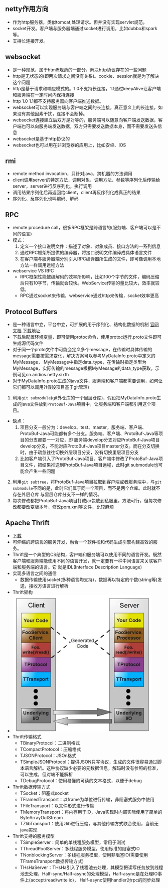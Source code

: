 ## netty作用方向
- 作为http服务器，类似tomcat,处理请求。但并没有实现servlet规范。
- socket开发。客户端与服务器端通过socket进行调用，比如dubbo和spark等。
- 支持长连接开发。

## websocket
- 是一种规范，属于html5规范的一部分，解决http协议存在的一些问题
- http是无状态的(即两次请求之间没有关系)。cookie、session就是为了解决这个问题
- http是基于请求和响应模式的。1.0不支持长连接，1.1通过keepAlive让客户端和服务端在一定时间内保持连接
- http 1.0 1.1都不支持服务器向客户端推送数据。 
- websocket可以实现服务端与客户端之间的长连接，真正意义上的长连接，如果没有其他因素干扰，连接不会断掉。
- websocket连接建立后双方是对等的，服务端可以随意向客户端发送数据，客户端也可以向服务端发送数据，双方只需要发送数据本身，而不需要发送头信息
- websocket是基于http协议的
- websocket也可以用在非浏览器的应用上，比如安卓、IOS

## rmi
- remote method invocation，只针对java，跨机器的方法调用
- client调用server的特定方法，调用对象、调用方法、参数等序列化后传输给server，server进行反序列化，执行调用
- 调用结果序列化后再返回给client，client再反序列化成真正的结果
- 序列化、反序列化也叫编码、解码

## RPC
- remote procedure call，很多RPC框架是跨语言的(服务端、客户端可以是不同的语言)
- 模式：
    1. 定义一个接口说明文件：描述了对象、对象成员、接口方法的一系列信息
    2. 通过RPC框架所提供的编译器，将接口说明文件编译成具体语言文件
    3. 在客户端与服务器端分别引入RPC编译器所生成的文件，即可像调用本地方法一样调用远程方法
- webservice VS RPC
    - RPC框架性能被编解码的效率所影响，比如100个字节的文件，编码压缩后只有10字节，传输就会较快。WebService传输的量比较大，效率就较低。
    - RPC通过socket来传输，webservice通过http来传输，socket效率更高
    
## Protocol Buffers
- 是一种语言中立，平台中立，可扩展的用于序列化、结构化数据的机制
[官网](https://developers.google.com/protocol-buffers)
[文档](https://developers.google.com/protocol-buffers/docs/javatutorial)
[下载地址](https://github.com/protocolbuffers/protobuf/releases)    
- 下载后配置环境变量，即可使用protoc命令，使用protoc运行.proto文件即可生成源代码文件
- 对于同一个proto文件中可能会定义多个message，在传输时具体传输的message需要按需求变化，解决方案可以参考MyDataInfo.proto中定义的MyMessage，
MyMessage中指定data_type，在传输时指定类型为MyMessage，实际传输的message根据MyMessage的data_type获取。示例可见cn.andios.netty.sixth
- 对于MyDataInfo.proto生成的java文件，服务端和客户端都需要调用，如何让它们都可以调用?(假设项目基于git管理)
1. 利用`git submodule`(git外仓库的一个里层仓库)，假设把MyDataInfo.proto生成的java文件放到`ProtoBuf-Java`项目中，让服务端和客户端都引用这个项目。
- 缺点：
    1. 项目分支一般分为：develop、test、master，服务端、客户端、ProtoBuf-Java可能都有多个分支。服务端、客户端、ProtoBuf-Java等项目的分支都要一一对应，即
    服务端develop分支对应ProtoBuf-Java项目develop分支，不能对应ProtoBuf-Java项目master分支。而在分支切换时，由于疏忽往往切换外层项目分支，没有切换里层项目分支
    2. 比如客户端引入了ProtoBuf-Java项目，客户端中修改了ProtoBuf-Java项目文件，把结果推送到ProtoBuf-Java项目远程，此时git submodule也可能会产生一些问题
2. 利用`git subtree`，将ProtoBuf-Java项目拉取到客户端或者服务端中，与`git submodule`不同的是，此时它们属于同一个项目，而不是两个仓库。此时就不存在外层仓库
与里层仓库分支不一样的情况。
3. 每次修改都把ProtoBuf-Java项目打成jar包放到私服里，方法可行，但每次修改都要改变版本号，修改pom.xml等文件，比较麻烦
    
## Apache Thrift
- [下载](https://mirror.bit.edu.cn/apache/thrift/)
- 可伸缩的跨语言的服务开发，融合一个软件栈和代码生成引擎构建高效的服务。
- Thrift是一个典型的CS结构，客户端和服务端可以使用不同的语言开发。既然客户端和服务端能使用不同的语言开发，就一定要有一种中间语言来关联客户端和服务端的语言。它
就是IDL(Interface Description Language)
- 实现多语言之间的通信
    - 数据传输使用socket(多种语言均支持)，数据再以特定的个数(string等)发送，接收方语言进行解析
- Thrift架构
- ![](img/thrift.png)    
- Thrift传输格式
    - TBinaryProtocol：二进制格式
    - TCompactProtocol：压缩格式
    - TJSONProtocol：JSOn格式
    - TSimpleJSONProtocol：提供JSON只写协议，生成的文件很容易通过脚本语言解析。这种协议缺少必要的元数据信息，解码时没有参照的标准，可以生成，但对端不能解析
    - TDebugProtocol：使用易懂的可读的文本格式，以便于debug
- Thrift数据传输方式
    - TSocket：阻塞式socket
    - TFramedTransport：以frame为单位进行传输，非阻塞式服务中使用
    - TFileTransport：以文件形式进行传输
    - TMemoryTransport：将内存用于IO，Java实现时内部实际使用了简单的ByteArrayOutStream
    - TZlibTransport：使用zlib进行压缩，与其他传输方式联合使用，当前无java实现
- Thrift支持的服务模型
    - TSimpleServer：简单的单线程服务模型，常用于测试
    - TThreadPoolServer：多线程服务模型，使用标准的阻塞式IO
    - TNonblockingServer：多线程服务模型，使用非阻塞IO(需要使用TFrameTransport数据传输方式)
    - THsHaServer：THsHa引入了线程池去处理，其模型把读写任务放到线程池去处理，Half-sync/Half-async的处理模型，Half-async是在处理IO事件上(accept/read/write io)，
    Half-async使用handler对rpc的同步处理